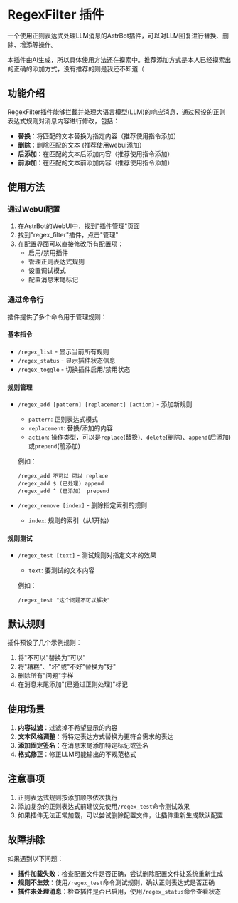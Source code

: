 # RegexFilter 插件

一个使用正则表达式处理LLM消息的AstrBot插件，可以对LLM回复进行替换、删除、增添等操作。

本插件由AI生成，所以具体使用方法还在摸索中。推荐添加方式是本人已经摸索出的正确的添加方式，没有推荐的则是我还不知道（

## 功能介绍

RegexFilter插件能够拦截并处理大语言模型(LLM)的响应消息，通过预设的正则表达式规则对消息内容进行修改，包括：

- **替换**：将匹配的文本替换为指定内容（推荐使用指令添加）
- **删除**：删除匹配的文本 (推荐使用webui添加）
- **后添加**：在匹配的文本后添加内容（推荐使用指令添加）
- **前添加**：在匹配的文本前添加内容（推荐使用指令添加）


## 使用方法

### 通过WebUI配置

1. 在AstrBot的WebUI中，找到"插件管理"页面
2. 找到"regex_filter"插件，点击"管理"
3. 在配置界面可以直接修改所有配置项：
   - 启用/禁用插件
   - 管理正则表达式规则
   - 设置调试模式
   - 配置消息末尾标记

### 通过命令行

插件提供了多个命令用于管理规则：

#### 基本指令

- `/regex_list` - 显示当前所有规则
- `/regex_status` - 显示插件状态信息
- `/regex_toggle` - 切换插件启用/禁用状态

#### 规则管理

- `/regex_add [pattern] [replacement] [action]` - 添加新规则
  - `pattern`: 正则表达式模式
  - `replacement`: 替换/添加的内容
  - `action`: 操作类型，可以是`replace`(替换)、`delete`(删除)、`append`(后添加)或`prepend`(前添加)
  
  例如：
  ```
  /regex_add 不可以 可以 replace
  /regex_add $ (已处理) append
  /regex_add ^ (已添加） prepend
  ```

- `/regex_remove [index]` - 删除指定索引的规则
  - `index`: 规则的索引（从1开始）

#### 规则测试

- `/regex_test [text]` - 测试规则对指定文本的效果
  - `text`: 要测试的文本内容

  例如：
  ```
  /regex_test "这个问题不可以解决"
  ```

## 默认规则

插件预设了几个示例规则：

1. 将"不可以"替换为"可以"
2. 将"糟糕"、"坏"或"不好"替换为"好"
3. 删除所有"问题"字样
4. 在消息末尾添加"(已通过正则处理)"标记


## 使用场景

1. **内容过滤**：过滤掉不希望显示的内容
2. **文本风格调整**：将特定表达方式替换为更符合需求的表达
3. **添加固定签名**：在消息末尾添加特定标记或签名
4. **格式修正**：修正LLM可能输出的不规范格式

## 注意事项

1. 正则表达式规则按添加顺序依次执行
2. 添加复杂的正则表达式前建议先使用`/regex_test`命令测试效果
3. 如果插件无法正常加载，可以尝试删除配置文件，让插件重新生成默认配置

## 故障排除

如果遇到以下问题：

- **插件加载失败**：检查配置文件是否正确，尝试删除配置文件让系统重新生成
- **规则不生效**：使用`/regex_test`命令测试规则，确认正则表达式是否正确
- **插件未处理消息**：检查插件是否已启用，使用`/regex_status`命令查看状态
